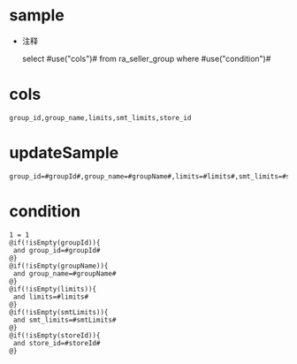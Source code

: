 sample
===
* 注释

	select #use("cols")# from ra_seller_group  where  #use("condition")#

cols
===
	group_id,group_name,limits,smt_limits,store_id

updateSample
===
	
	group_id=#groupId#,group_name=#groupName#,limits=#limits#,smt_limits=#smtLimits#,store_id=#storeId#

condition
===

	1 = 1  
	@if(!isEmpty(groupId)){
	 and group_id=#groupId#
	@}
	@if(!isEmpty(groupName)){
	 and group_name=#groupName#
	@}
	@if(!isEmpty(limits)){
	 and limits=#limits#
	@}
	@if(!isEmpty(smtLimits)){
	 and smt_limits=#smtLimits#
	@}
	@if(!isEmpty(storeId)){
	 and store_id=#storeId#
	@}
	
	
